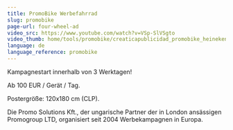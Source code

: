```yaml
---
title: PromoBike Werbefahrrad
slug: promobike
page-url: four-wheel-ad
video_src: https://www.youtube.com/watch?v=VSp-SlVSgto
video_thumb: home/tools/promobike/creaticapublicidad_promobike_heineken.JPG
language: de
language_reference: promobike
---
```


Kampagnestart innerhalb von 3 Werktagen!

Ab 100 EUR / Gerät / Tag.

Postergröße: 120x180 cm (CLP).

Die Promo Solutions Kft., der ungarische Partner der in London ansässigen Promogroup LTD, organisiert seit 2004 Werbekampagnen in Europa.
